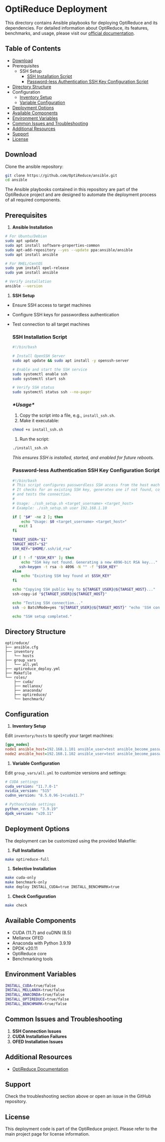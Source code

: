 # OptiReduce Deployment

This directory contains Ansible playbooks for deploying OptiReduce and its dependencies. For detailed information about OptiReduce, its features, benchmarks, and usage, please visit our [official documentation](http://optireduce.github.io/).

## Table of Contents

- [Download](#download)
- Prerequisites
  - SSH Setup
    - [SSH Installation Script](#ssh-installation-script)
    - [Password-less Authentication SSH Key Configuration Script](#password-less-authentication-ssh-key-configuration-script)
- [Directory Structure](#directory-structure)
- Configuration
  - [Inventory Setup](#Inventory-Setup)
  - [Variable Configuration](#variable-configuration)
- [Deployment Options](#deployment-options)
- [Available Components](#available-components)
- [Environment Variables](#environment-variables)
- [Common Issues and Troubleshooting](#common-issues-and-troubleshooting)
- [Additional Resources](#additional-resources)
- [Support](#support)
- [License](#license)

## Download

Clone the ansible repository:

```bash
git clone https://github.com/OptiReduce/ansible.git
cd ansible
```

The Ansible playbooks contained in this repository are part of the OptiReduce project and are designed to automate the deployment process of all required components.

## Prerequisites

1. **Ansible Installation**

```bash
# For Ubuntu/Debian
sudo apt update
sudo apt install software-properties-common
sudo apt-add-repository --yes --update ppa:ansible/ansible
sudo apt install ansible

# For RHEL/CentOS
sudo yum install epel-release
sudo yum install ansible

# Verify installation
ansible --version
```

1. **SSH Setup**

- Ensure SSH access to target machines

- Configure SSH keys for passwordless authentication

- Test connection to all target machines

  ### SSH Installation Script

  ```bash
  #!/bin/bash
  
  # Install OpenSSH Server
  sudo apt update && sudo apt install -y openssh-server
  
  # Enable and start the SSH service
  sudo systemctl enable ssh
  sudo systemctl start ssh
  
  # Verify SSH status
  sudo systemctl status ssh --no-pager
  ```

  ### ***\*Usage\****

  1. Copy the script into a file, e.g., `install_ssh.sh`.
  2. Make it executable:

  ```bash
  chmod +x install_ssh.sh
  ```

  1. Run the script:

  ```bash
  ./install_ssh.sh
  ```

  *This ensures SSH is installed, started, and enabled for future reboots.*

  ### Password-less Authentication SSH Key Configuration Script

  ```bash
  #!/bin/bash
  # This script configures passwordless SSH access from the host machine to a target machine.
  # It checks for an existing SSH key, generates one if not found, copies the public key to the target,
  # and tests the connection.
  #
  # Usage: ./ssh_setup.sh <target_username> <target_host>
  # Example: ./ssh_setup.sh user 192.168.1.10
  
  if [ "$#" -ne 2 ]; then
      echo "Usage: $0 <target_username> <target_host>"
     exit 1
  fi
  
  TARGET_USER="$1"
  TARGET_HOST="$2"
  SSH_KEY="$HOME/.ssh/id_rsa"
  
  if [ ! -f "$SSH_KEY" ]; then
      echo "SSH key not found. Generating a new 4096-bit RSA key..."
     ssh-keygen -t rsa -b 4096 -N "" -f "$SSH_KEY"
  else
      echo "Existing SSH key found at $SSH_KEY"
  fi
  
  echo "Copying SSH public key to ${TARGET_USER}@${TARGET_HOST}..."
  ssh-copy-id "${TARGET_USER}@${TARGET_HOST}"
  
  echo "Testing SSH connection..."
  ssh -o BatchMode=yes "${TARGET_USER}@${TARGET_HOST}" "echo 'SSH connection successful on $(hostname)!'"
  
  echo "SSH setup completed."
  ```

## Directory Structure

```
optireduce/
├── ansible.cfg
├── inventory
│   └── hosts
├── group_vars
│   └── all.yml
├── optireduce_deploy.yml
├── Makefile
└── roles/
    ├── cuda/
    ├── mellanox/
    ├── anaconda/
    ├── optireduce/
    └── benchmark/
```

## Configuration

1. **Inventory Setup**

Edit `inventory/hosts` to specify your target machines:

```ini
[gpu_nodes]
node1 ansible_host=192.168.1.101 ansible_user=test ansible_become_password=test
node2 ansible_host=192.168.1.102 ansible_user=test ansible_become_password=test
```

1. **Variable Configuration**

Edit `group_vars/all.yml` to customize versions and settings:

```yaml
# CUDA settings
cuda_version: "11.7.0-1"
nvidia_version: "515"
cudnn_version: "8.5.0.96-1+cuda11.7"

# Python/Conda settings
python_version: "3.9.19"
dpdk_version: "v20.11"
```

## Deployment Options

The deployment can be customized using the provided Makefile:

1. **Full Installation**

```bash
make optireduce-full
```

1. **Selective Installation**

```bash
make cuda-only
make benchmark-only
make deploy INSTALL_CUDA=true INSTALL_BENCHMARK=true
```

1. **Check Configuration**

```bash
make check
```

## Available Components

- CUDA (11.7) and cuDNN (8.5)
- Mellanox OFED
- Anaconda with Python 3.9.19
- DPDK v20.11
- OptiReduce core
- Benchmarking tools

## Environment Variables

```bash
INSTALL_CUDA=true/false
INSTALL_MELLANOX=true/false
INSTALL_ANACONDA=true/false
INSTALL_OPTIREDUCE=true/false
INSTALL_BENCHMARK=true/false
```

## Common Issues and Troubleshooting

1. **SSH Connection Issues**
2. **CUDA Installation Failures**
3. **OFED Installation Issues**

## Additional Resources

- [OptiReduce Documentation](http://optireduce.github.io/)

## Support

Check the troubleshooting section above or open an issue in the GitHub repository.

## License

This deployment code is part of the OptiReduce project. Please refer to the main project page for license information.
